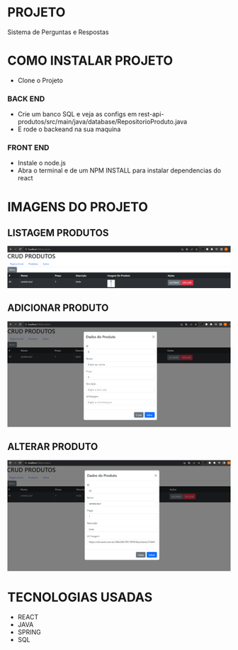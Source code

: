 # PROJETO
Sistema de Perguntas e Respostas 

# COMO INSTALAR PROJETO 
- Clone o Projeto

### BACK END
- Crie um banco SQL e veja as configs em rest-api-produtos/src/main/java/database/RepositorioProduto.java
- E rode o backeand na sua maquina

### FRONT END
- Instale o node.js
- Abra o terminal e de um NPM INSTALL para instalar dependencias do react

# IMAGENS DO PROJETO
## LISTAGEM PRODUTOS
![IMAGEM](imgSistema/imgPrincipal.PNG)

## ADICIONAR PRODUTO
![IMAGEM](imgSistema/addNovo.PNG)

## ALTERAR PRODUTO
![IMAGEM](imgSistema/alterar.PNG)

# TECNOLOGIAS USADAS
- REACT
- JAVA
- SPRING
- SQL